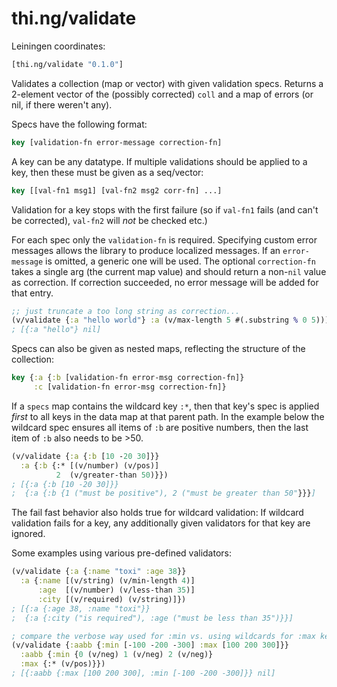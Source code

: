 # thi.ng/validate

Leiningen coordinates:
```clj
[thi.ng/validate "0.1.0"]
```
Validates a collection (map or vector) with given validation specs.
Returns a 2-element vector of the (possibly corrected) `coll` and a
map of errors (or nil, if there weren't any).

Specs have the following format:
```clj
key [validation-fn error-message correction-fn]
```
A key can be any datatype. If multiple validations should be applied
to a key, then these must be given as a seq/vector:
```clj
key [[val-fn1 msg1] [val-fn2 msg2 corr-fn] ...]
```
Validation for a key stops with the first failure (so if `val-fn1` fails
(and can't be corrected), `val-fn2` will *not* be checked etc.)

For each spec only the `validation-fn` is required.
Specifying custom error messages allows the library to produce localized
messages. If an `error-message` is omitted, a generic one will be used.
The optional `correction-fn` takes a single arg (the current map value)
and should return a non-`nil` value as correction. If correction
succeeded, no error message will be added for that entry.
```clj
;; just truncate a too long string as correction...
(v/validate {:a "hello world"} :a (v/max-length 5 #(.substring % 0 5)))
; [{:a "hello"} nil]
```
Specs can also be given as nested maps, reflecting the structure
of the collection:
```clj
key {:a {:b [validation-fn error-msg correction-fn]}
     :c [validation-fn error-msg correction-fn]}
```
If a `specs` map contains the wildcard key `:*`, then that key's spec
is applied *first* to all keys in the data map at that parent path.
In the example below the wildcard spec ensures all items of `:b` are
positive numbers, then the last item of `:b` also needs to be >50.
```clj
(v/validate {:a {:b [10 -20 30]}}
  :a {:b {:* [(v/number) (v/pos)]
          2  (v/greater-than 50)}})
; [{:a {:b [10 -20 30]}}
;  {:a {:b {1 ("must be positive"), 2 ("must be greater than 50"}}}]
```
The fail fast behavior also holds true for wildcard validation:
If wildcard validation fails for a key, any additionally given validators
for that key are ignored.

Some examples using various pre-defined validators:
```clj
(v/validate {:a {:name "toxi" :age 38}}
  :a {:name [(v/string) (v/min-length 4)]
      :age  [(v/number) (v/less-than 35)]
      :city [(v/required) (v/string)]})
; [{:a {:age 38, :name "toxi"}}
;  {:a {:city ("is required"), :age ("must be less than 35")}}]

; compare the verbose way used for :min vs. using wildcards for :max keys
(v/validate {:aabb {:min [-100 -200 -300] :max [100 200 300]}}
  :aabb {:min {0 (v/neg) 1 (v/neg) 2 (v/neg)}
  :max {:* (v/pos)}})
; [{:aabb {:max [100 200 300], :min [-100 -200 -300]}} nil]
```
